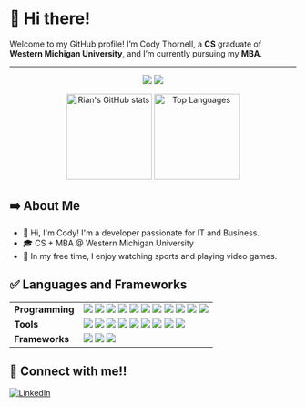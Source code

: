 # 👋 Hi there!

Welcome to my GitHub profile! I’m Cody Thornell, a **CS** graduate of **Western Michigan University**, and I’m currently pursuing my **MBA**.

---

<div align="center">
  
  ![](https://github.com/grcodeman/stats/blob/master/generated/overview.svg)
  ![](https://github.com/grcodeman/stats/blob/master/generated/languages.svg)
  
</div>

<p align="center">
  <img 
    src="https://github-readme-stats.vercel.app/api?username=grcodeman&show_icons=true&theme=tokyonight" 
    alt="Rian's GitHub stats" 
    height="150"
  />
  <img 
    src="https://github-readme-stats.vercel.app/api/top-langs/?username=grcodeman&layout=compact&theme=tokyonight" 
    alt="Top Languages" 
    height="150"
  />
</p>

## ➡️ About Me

- 👋 Hi, I'm Cody! I'm a developer passionate for IT and Business.
- 🎓 CS + MBA @ Western Michigan University
- 🏀 In my free time, I enjoy watching sports and playing video games.

## ✅ Languages and Frameworks

<table>
  <tr>
    <td><strong>Programming</strong></td>
    <td>
      <img src="https://img.shields.io/badge/Python-3670A0?style=flat-square&logo=python&logoColor=ffdd54"/>
      <img src="https://img.shields.io/badge/Bash-4EAA25?style=flat-square&logo=gnu-bash&logoColor=white"/>
      <img src="https://img.shields.io/badge/Java-%23ED8B00?style=flat-square&logo=openjdk&logoColor=white"/>
      <img src="https://img.shields.io/badge/C%23-239120?style=flat-square&logo=c-sharp&logoColor=white"/>
      <img src="https://img.shields.io/badge/C%2B%2B-%2300599C?style=flat-square&logo=c%2B%2B&logoColor=white"/>
      <img src="https://img.shields.io/badge/SQL-4479A1?style=flat-square&logo=postgresql&logoColor=white"/>
      <img src="https://img.shields.io/badge/PL%2FSQL-F80000?style=flat-square&logo=oracle&logoColor=white"/>
      <img src="https://img.shields.io/badge/Dart-0175C2?style=flat-square&logo=dart&logoColor=white"/>
      <img src="https://img.shields.io/badge/HTML5-E34F26?style=flat-square&logo=html5&logoColor=white"/>
      <img src="https://img.shields.io/badge/CSS3-1572B6?style=flat-square&logo=css3&logoColor=white"/>
      <img src="https://img.shields.io/badge/JavaScript-%23F7DF1E?style=flat-square&logo=javascript&logoColor=black"/>
    </td>
  </tr>

  <tr>
    <td><strong>Tools</strong></td>
    <td>
      <img src="https://img.shields.io/badge/Git-F05032?style=flat-square&logo=git&logoColor=white"/>
      <img src="https://img.shields.io/badge/GitHub-181717?style=flat-square&logo=github&logoColor=white"/>
      <img src="https://img.shields.io/badge/Firebase-FFCA28?style=flat-square&logo=firebase&logoColor=black"/>
      <img src="https://img.shields.io/badge/Power_BI-F2C811?style=flat-square&logo=microsoft-power-bi&logoColor=black"/>
      <img src="https://img.shields.io/badge/Google_Sheets-34A853?style=flat-square&logo=google-sheets&logoColor=white"/>
      <img src="https://img.shields.io/badge/Azure_DevOps-0078D7?style=flat-square&logo=azure-devops&logoColor=white"/>
      <img src="https://img.shields.io/badge/WordPress-21759B?style=flat-square&logo=wordpress&logoColor=white"/>
      <img src="https://img.shields.io/badge/Blender-F5792A?style=flat-square&logo=blender&logoColor=white"/>
      <img src="https://img.shields.io/badge/DaVinci_Resolve-090446?style=flat-square&logo=blackmagic-design&logoColor=white"/>
    </td>
  </tr>

  <tr>
    <td><strong>Frameworks</strong></td>
    <td>
      <img src="https://img.shields.io/badge/Flutter-02569B?style=flat-square&logo=flutter&logoColor=white"/>
      <img src="https://img.shields.io/badge/Unity-000000?style=flat-square&logo=unity&logoColor=white"/>
      <img src="https://img.shields.io/badge/Discord.py-7289DA?style=flat-square&logo=discord&logoColor=white"/>
    </td>
  </tr>
</table>

## 🤝 Connect with me!!

[![LinkedIn](https://img.shields.io/badge/LinkedIn-0077B5?logo=linkedin&logoColor=white)](https://www.linkedin.com/in/codythornell/)

